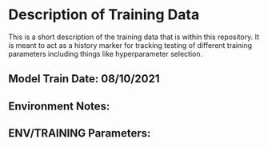# Description of Training Data
This is a short description of the training data that is within this repository. It is meant to act as a history marker for tracking testing of different training parameters including things like hyperparameter selection.

## Model Train Date: 08/10/2021
    
## Environment Notes:

## ENV/TRAINING Parameters: 
